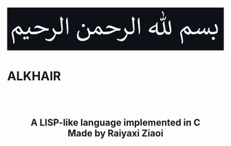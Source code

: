 <img src="https://raw.githubusercontent.com/Raiyaxi-Ziaoi/Resources/main/bismillah.png?token=GHSAT0AAAAAABXCMKG533RUMQ4V6F5TPBJWYYH3CRQ"></img>

# ALKHAIR

<div align="center"><h2><br/><br/>
A LISP-like language implemented in C<br/>
</a>Made by Raiyaxi Ziaoi<br/>
</h2></div>
<br/>